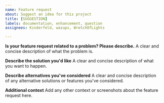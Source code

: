 ```yaml
---
name: Feature request
about: Suggest an idea for this project
title: [SUGGESTION]
labels: documentation, enhancement, question
assignees: Kinderfeld, wazups, WretchOfLights

---
```


**Is your feature request related to a problem? Please describe.**
A clear and concise description of what the problem is.

**Describe the solution you'd like**
A clear and concise description of what you want to happen.

**Describe alternatives you've considered**
A clear and concise description of any alternative solutions or features you've considered.

**Additional context**
Add any other context or screenshots about the feature request here.
